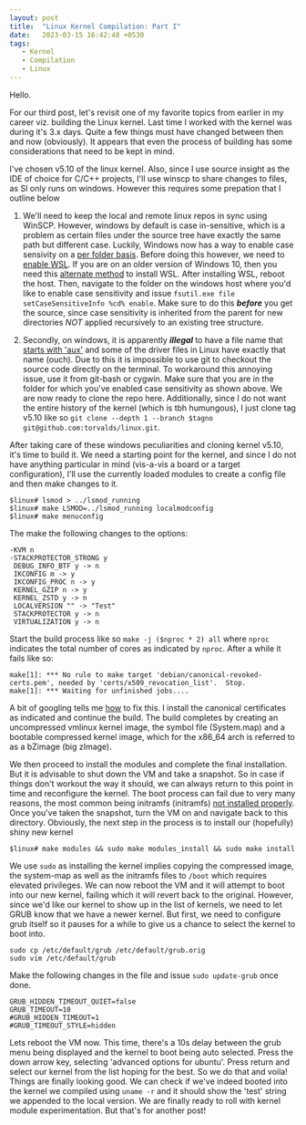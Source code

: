 ```yaml
---
layout: post
title:  "Linux Kernel Compilation: Part I"
date:   2023-03-15 16:42:48 +0530
tags: 
   - Kernel
   - Compilation
   - Linux
---
```

Hello.

For our third post, let's revisit one of my favorite topics from earlier in my career viz. building the Linux kernel. Last time I worked with the kernel was during it's 3.x days. Quite a few things must have changed between then and now (obviously). It appears that even the process of building has some considerations that need to be kept in mind.

I've chosen v5.10 of the linux kernel. Also, since I use source insight as the IDE of choice for C/C++ projects, I'll use winscp to share changes to files, as SI only runs on windows. However this requires some prepation that I outline below

1. We'll need to keep the local and remote linux repos in sync using WinSCP. However, windows by default is case in-sensitive, which is a problem as certain files under the source tree have exactly the same path but different case. Luckily, Windows now has a way to enable case sensivity on a [per folder basis](https://learn.microsoft.com/en-us/windows/wsl/case-sensitivity). Before doing this however, we need to [enable WSL](https://learn.microsoft.com/en-us/windows/wsl/install). If you are on an older version of Windows 10, then you need this [alternate method](https://linuxhint.com/enable-wsl-optional-component/) to install WSL. After installing WSL, reboot the host. Then, navigate to the folder on the windows host where you'd like to enable case sensitivity and issue `fsutil.exe file setCaseSensitiveInfo %cd% enable`. Make sure to do this **_before_** you get the source, since case sensitivity is inherited from the parent for new directories *NOT* applied recursively to an existing tree structure. 

2. Secondly, on windows, it is apparently ***illegal*** to have a file name that [starts with 'aux'](https://github.com/analogdevicesinc/linux/issues/111) and some of the driver files in Linux have exactly that name (ouch). Due to this it is impossible to use git to checkout the source code directly on the terminal. To workaround this annoying issue, use it from git-bash or cygwin. Make sure that you are in the folder for which you've enabled case sensitivity as shown above. We are now ready to clone the repo here. Additionally, since I do not want the entire history of the kernel (which is tbh humungous), I just clone tag v5.10 like so `git clone --depth 1 --branch $tagno git@github.com:torvalds/linux.git`.

After taking care of these windows peculiarities and cloning kernel v5.10, it's time to build it. We need a starting point for the kernel, and since I do not have anything particular in mind (vis-a-vis a board or a target configuration), I'll use the currently loaded modules to create a config file and then make changes to it.
   ```
   $linux# lsmod > ../lsmod_running
   $linux# make LSMOD=../lsmod_running localmodconfig
   $linux# make menuconfig
   ```   
The make the following changes to the options:
   ```
   -KVM n
   -STACKPROTECTOR_STRONG y
    DEBUG_INFO_BTF y -> n
    IKCONFIG m -> y
    IKCONFIG_PROC n -> y
    KERNEL_GZIP n -> y
    KERNEL_ZSTD y -> n
    LOCALVERSION "" -> "Test"
    STACKPROTECTOR y -> n
    VIRTUALIZATION y -> n
   ```
Start the build process like so `make -j ($nproc * 2) all` where `nproc` indicates the total number of cores as indicated by `nproc`. After a while it fails like so:
   ```
   make[1]: *** No rule to make target 'debian/canonical-revoked-certs.pem', needed by 'certs/x509_revocation_list'.  Stop.
   make[1]: *** Waiting for unfinished jobs....
   ```
   
   A bit of googling tells me [how](https://stackoverflow.com/questions/67670169/compiling-kernel-gives-error-no-rule-to-make-target-debian-certs-debian-uefi-ce) to fix this. I install the canonical certificates as indicated and continue the build. The build completes by creating an uncompressed vmlinux kernel image, the symbol file (System.map) and a bootable compressed kernel image, which for the x86_64 arch is referred to as a bZimage (big zImage).
   
   We then proceed to install the modules and complete the final installation. But it is advisable to shut down the VM and take a snapshot. So in case if things don't workout the way it should, we can always return to this point in time and reconfigure the kernel. The boot process can fail due to very many reasons, the most common being initramfs (initramfs) [not installed properly](https://varunsaklani.wordpress.com/2019/08/01/kernel-panic-initramfs-image-not-found/). Once you've taken the snapshot, turn the VM on and navigate back to this directory. Obviously, the next step in the process is to install our (hopefully) shiny new kernel <br/>
   
   `$linux# make modules && sudo make modules_install && sudo make install`
   
   We use `sudo` as installing the kernel implies copying the compressed image, the system-map as well as the initramfs files to `/boot` which requires elevated privileges. We can now reboot the VM and it will attempt to boot into our new kernel, failing which it will revert back to the original. However, since we'd like our kernel to show up in the list of kernels, we need to let GRUB know that we have a newer kernel. But first, we need to configure grub itself so it pauses for a while to give us a chance to select the kernel to boot into.
   ```
   sudo cp /etc/default/grub /etc/default/grub.orig
   sudo vim /etc/default/grub
   ```
   Make the following changes in the file and issue `sudo update-grub` once done.
   ```
   GRUB_HIDDEN_TIMEOUT_QUIET=false
   GRUB_TIMEOUT=10
   #GRUB_HIDDEN_TIMEOUT=1
   #GRUB_TIMEOUT_STYLE=hidden
   ```
   Lets reboot the VM now. This time, there's a 10s delay between the grub menu being displayed and the kernel to boot being auto selected. Press the down arrow key, selecting 'advanced options for ubuntu'. Press return and select our kernel from the list hoping for the best. So we do that and voila! Things are finally looking good. We can check if we've indeed booted into the kernel we compiled using `uname -r` and it should show the 'test' string we appended to the local version. We are finally ready to roll with kernel module experimentation. But that's for another post!
